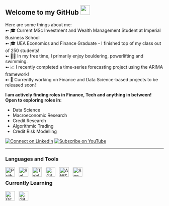 ## Welcome to my GitHub <img width="30px" style="padding-right:10px;" src="https://cdn3.emoji.gg/emojis/wavegif_1860.gif" />
Here are some things about me: <br/>
➼ 🎓 Current MSc Investment and Wealth Management Student at Imperial Business School <br/>
➼ 🎓 UEA Economics and Finance Graduate - I finished top of my class out of 250 students!  <br/>
➼ 🧗‍♀️ In my free time, I primarily enjoy bouldering, powerlifting and swimming.  <br/>
➼ 📈 I recently completed a time-series forecasting project using the ARIMA framework! <br/>
➼ 🚧 Currently working on Finance and Data Science-based projects to be released soon! <br/>

**I am actively finding roles in Finance, Tech and anything in between! Open to exploring roles in:**
- Data Science<br>
- Macroeconomic Research<br>
- Credit Research<br>
- Algorithmic Trading<br>
- Credit Risk Modelling<br>

[![Connect on LinkedIn](https://img.shields.io/badge/Connect-LinkedIn-blue?style=for-the-badge&logo=linkedin)](https://www.linkedin.com/in/hivan04/)
[![Subscribe on YouTube](https://img.shields.io/badge/Subscribe-YouTube-red?style=for-the-badge&logo=youtube)](https://www.youtube.com/@hivan04)

---

### Languages and Tools
<img align="left" alt="Python" width="30px" style="padding-right:10px;" src="https://cdn.jsdelivr.net/gh/devicons/devicon/icons/python/python-plain.svg" />
<img align="left" alt="Sql" width="30px" style="padding-right:10px;" src="https://cdn.jsdelivr.net/gh/devicons/devicon@latest/icons/azuresqldatabase/azuresqldatabase-original.svg" />
<img align="left" alt="Tableau" width="30px" style="padding-right:10px;" src="https://cdn.worldvectorlogo.com/logos/tableau-software.svg" />     
<img align="left" alt="Git" width="30px" style="padding-right:10px;" src="https://cdn.jsdelivr.net/gh/devicons/devicon/icons/git/git-original.svg" />
<img align="left" alt="AWS" width="30px" style="padding-right:10px;" src="https://cdn.jsdelivr.net/gh/devicons/devicon@latest/icons/amazonwebservices/amazonwebservices-original-wordmark.svg" />
<img align="left" alt="Snowflake" width="30px" style="padding-right:10px;" src="https://cdn.brandfetch.io/idJz-fGD_q/theme/dark/symbol.svg?c=1bxid64Mup7aczewSAYMX&t=1668517499361" />

<br /> 

### Currently Learning 
<img align="left" alt="Git" width="30px" style="padding-right:10px;" 
  src="https://cdn.jsdelivr.net/gh/devicons/devicon@latest/icons/cplusplus/cplusplus-original.svg" />
 <img align="left" alt="Git" width="30px" style="padding-right:10px;" 
   src="https://cdn.jsdelivr.net/gh/devicons/devicon@latest/icons/java/java-original.svg" />
          

</div>
